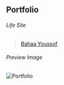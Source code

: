 ## Portfolio

###### Life Site
> [Bahaa Youssof](www.bahaa-portfolio.netlify.app/)

###### Preview Image
![Portfolio](https://i.imgur.com/CJ5IIvt.png)
